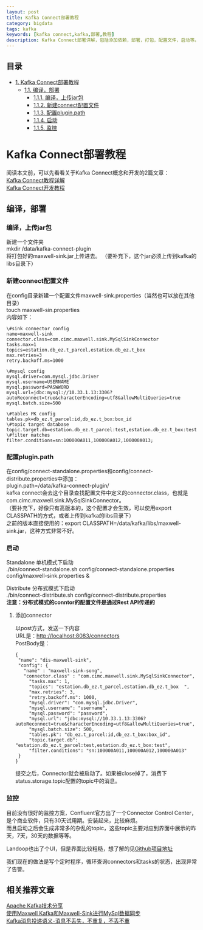 ```yaml
---
layout: post
title: Kafka Connect部署教程
category: bigdata
tags: kafka
keywords: [kafka connect,kafka,部署,教程]
description: Kafka Connect部署详解，包括添加依赖，部署，打包，配置文件，启动等。
---
```


<div id="table-of-contents">
<h2>目录</h2>
<div id="text-table-of-contents">
<ul>
<li><a href="#sec-1">1. Kafka Connect部署教程</a>
<ul>
<li><a href="#sec-1-1">1.1. 编译，部署</a>
<ul>
<li><a href="#sec-1-1-1">1.1.1. 编译，上传jar包</a></li>
<li><a href="#sec-1-1-2">1.1.2. 新建connect配置文件</a></li>
<li><a href="#sec-1-1-3">1.1.3. 配置plugin.path</a></li>
<li><a href="#sec-1-1-4">1.1.4. 启动</a></li>
<li><a href="#sec-1-1-5">1.1.5. 监控</a></li>
</ul>
</li>
</ul>
</li>
</ul>
</div>
</div>

# Kafka Connect部署教程<a id="sec-1" name="sec-1"></a>

阅读本文前，可以先看看关于Kafka Connect概念和开发的2篇文章：  
[Kafka Connect教程详解](http://3gods.com/bigdata/Kafka-Connect-Details.html)  
[Kafka Connect开发教程](http://3gods.com/bigdata/Kafka-Connect-Develop-Details.html)

## 编译，部署<a id="sec-1-1" name="sec-1-1"></a>

### 编译，上传jar包<a id="sec-1-1-1" name="sec-1-1-1"></a>

新建一个文件夹  
mkdir /data/kafka-connect-plugin  
将打包好的maxwell-sink.jar上传进去。 
（要补充下，这个jar必须上传到kafka的libs目录下）

### 新建connect配置文件<a id="sec-1-1-2" name="sec-1-1-2"></a>

在config目录新建一个配置文件maxwell-sink.properties（当然也可以放在其他目录）  
touch maxwell-sin.properties   
内容如下：   
```
\#sink connector config  
name=maxwell-sink  
connector.class=com.cimc.maxwell.sink.MySqlSinkConnector  
tasks.max=1  
topics=estation.db_ez.t_parcel,estation.db_ez.t_box  
max.retries=3  
retry.backoff.ms=1000  

\#mysql config  
mysql.driver=com.mysql.jdbc.Driver  
mysql.username=USERNAME  
mysql.password=PASWWORD  
mysql.url=jdbc:mysql://10.33.1.13:3306?autoReconnect=true&characterEncoding=utf8&allowMultiQueries=true  
mysql.batch.size=500  

\#tables PK config  
tables.pk=db_ez.t_parcel:id,db_ez.t_box:box_id  
\#topic target database  
topic.target.db=estation.db_ez.t_parcel:test,estation.db_ez.t_box:test  
\#filter matches  
filter.conditions=sn:100000A011,100000A012,100000A013;  
```
### 配置plugin.path<a id="sec-1-1-3" name="sec-1-1-3"></a>

在config/connect-standalone.properties和config/connect-distribute.properties中添加：  
plugin.path=/data/kafka-connect-plugin/  
kafka connect会去这个目录查找配置文件中定义的connector.class，也就是com.cimc.maxwell.sink.MySqlSinkConnector。    
（要补充下，好像只有高版本的，这个配置才会生效，可以使用export CLASSPATH的方式，或者上传到kafka的libs目录下）  
之前的版本直接使用的：export CLASSPATH=/data/kafka/libs/maxwell-sink.jar，这种方式非常不好。  

### 启动<a id="sec-1-1-4" name="sec-1-1-4"></a>

Standalone 单机模式下启动  
./bin/connect-standalone.sh config/connect-standalone.properties config/maxwell-sink.properties &  

Distribute 分布式模式下启动  
./bin/connect-distribute.sh config/connect-distribute.properties  
**注意：分布式模式的conntor的配置文件是通过Rest API传递的**  

1.  添加connector  

     以post方式，发送一下内容  
     URL是：<http://localhost:8083/connectors>  
     PostBody是：  
     ```
     {
      "name": "dis-maxwell-sink",
      "config": {
        "name" : "maxwell-sink-song",
        "connector.class" : "com.cimc.maxwell.sink.MySqlSinkConnector",
          "tasks.max": 1,
          "topics": "estation.db_ez.t_parcel,estation.db_ez.t_box  ",
          "max.retries": 3,
          "retry.backoff.ms": 1000,
          "mysql.driver": "com.mysql.jdbc.Driver",
          "mysql.username": "username",
          "mysql.password": "password",
          "mysql.url": "jdbc:mysql://10.33.1.13:3306?autoReconnect=true&characterEncoding=utf8&allowMultiQueries=true",
          "mysql.batch.size": 500,
          "tables.pk": "db_ez.t_parcel:id,db_ez.t_box:box_id",
          "topic.target.db": "estation.db_ez.t_parcel:test,estation.db_ez.t_box:test",
          "filter.conditions": "sn:100000A011,100000A012,100000A013"
      }
    }
    ```
    
    提交之后，Connector就会被启动了。如果被close掉了，消费下status.storage.topic配置的topic中的消息。  

### 监控<a id="sec-1-1-5" name="sec-1-1-5"></a>
目前没有很好的监控方案，Confluent官方出了一个Connector Control Center，是个商业软件，只有30天试用期。安装起来，比较麻烦。  
而且启动之后会生成非常多的杂乱的topic，这些topic主要对应到界面中展示的昨天，7天，30天的数据等等。  

Landoop也出了个UI，但是界面比较粗糙，想了解的见[Github项目地址](https://github.com/Landoop/kafka-connect-ui)  

我们现在的做法是写个定时程序，循环查询connectors和tasks的状态，出现异常了告警。

## 相关推荐文章
[Apache Kafka技术分享](http://3gods.com/bigdata/Kafka-Share.html)  
[使用Maxwell Kafka和Maxwell-Sink进行MySql数据同步](http://3gods.com/bigdata/MySql-ETL-Using-Maxwell-Kafka-MaxwellSink.html)   
[Kafka消息投递语义-消息不丢失，不重复，不丢不重](http://3gods.com/bigdata/Kafka-Message-Delivery-Semantics.html)  